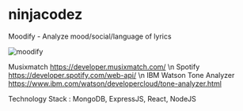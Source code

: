 # ninjacodez

Moodify - Analyze mood/social/language of lyrics 

![moodify](https://giphy.com/gifs/3ohze1S1h44Q9F45HO/html5)

Musixmatch https://developer.musixmatch.com/ \n
Spotify https://developer.spotify.com/web-api/ \n 
IBM Watson Tone Analyzer https://www.ibm.com/watson/developercloud/tone-analyzer.html


Technology Stack : MongoDB, ExpressJS, React, NodeJS
